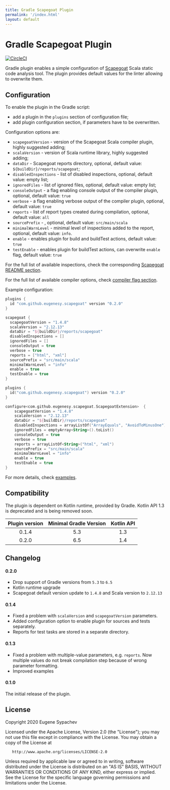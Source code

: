 ```yaml
---
title: Gradle Scapegoat Plugin
permalink: '/index.html'
layout: default
---
```


# Gradle Scapegoat Plugin

[![CircleCI](https://circleci.com/gh/eugene-sy/gradle-scapegoat-plugin.svg?style=shield)](https://circleci.com/gh/eugene-sy/gradle-scapegoat-plugin)

Gradle plugin enables a simple configuration of [Scapegoat](https://github.com/sksamuel/scapegoat) Scala static code analysis tool.
The plugin provides default values for the linter allowing to overwrite them. 

## Configuration

To enable the plugin in the Gradle script:
* add a plugin in the `plugins` section of configuration file;
* add plugin configuration section, if parameters have to be overwritten.

Configuration options are:
* `scapegoatVersion` - version of the Scapegoat Scala compiler plugin, highly suggested adding;
* `scalaVersion` - version of Scala runtime library, highly suggested adding;  
* `dataDir` - Scapegoat reports directory, optional, default value: `${buildDir}/reports/scapegoat`;
* `disabledInspections` - list of disabled inspections, optional, default value: empty list;
* `ignoredFiles` - list of ignored files, optional, default value: empty list;
* `consoleOutput` - a flag enabling console output of the compiler plugin, optional, default value: `true`
* `verbose` - a flag enabling verbose output of the compiler plugin, optional, default value: `true`
* `reports` - list of report types created during compilation, optional, default value: `all`
* `sourcePrefix` - , optional, default value: `src/main/scala`
* `minimalWarnLevel` - minimal level of inspections added to the report, optional, default value: `info`.
* `enable` - enables plugin for build and buildTest actions, default value: `true`
* `testEnable` - enables plugin for buildTest actions, can overwrite `enable` flag, default value: `true`

For the full list of available inspections, check the corresponding [Scapegoat README section](https://github.com/sksamuel/scapegoat#inspections).

For the full list of available compiler options, check [compiler flag section](https://github.com/sksamuel/scapegoat#full-list-of-compiler-flags).

Example configuration:

```groovy
plugins {
  id "com.github.eugenesy.scapegoat" version "0.2.0"
}

scapegoat {
  scapegoatVersion = "1.4.8"
  scalaVersion = "2.12.13"
  dataDir = "${buildDir}/reports/scapegoat"
  disabledInspections = []
  ignoredFiles = []
  consoleOutput = true
  verbose = true
  reports = ["html", "xml"]
  sourcePrefix = "src/main/scala"
  minimalWarnLevel = "info"
  enable = true
  testEnable = true
}
```

```kotlin
plugins {
  id("com.github.eugenesy.scapegoat") version "0.2.0"
}

configure<com.github.eugenesy.scapegoat.ScapegoatExtension>  {
    scapegoatVersion = "1.4.8"
    scalaVersion = "2.12.13"
    dataDir = "${buildDir}/reports/scapegoat"
    disabledInspections = arrayListOf("ArrayEquals", "AvoidToMinusOne")
    ignoredFiles = emptyArray<String>().toList()
    consoleOutput = true
    verbose = true
    reports = arrayListOf<String>("html", "xml")
    sourcePrefix = "src/main/scala"
    minimalWarnLevel = "info"
    enable = true
    testEnable = true
}
```

For more details, check [examples](./example).


## Compatibility

The plugin is dependent on Kotlin runtime, provided by Gradle.
Kotlin API 1.3 is deprecated and is being removed soon.

|Plugin version|Minimal Gradle Version|Kotlin API|
|:------------:|:--------------------:|:--------:|
|0.1.4         |5.3                   |1.3       |
|0.2.0         |6.5                   |1.4       |

## Changelog

#### 0.2.0

* Drop support of Gradle versions from `5.3` to `6.5`
* Kotlin runtime upgrade
* Scapegoat default version update to `1.4.8` and Scala version to `2.12.13`

#### 0.1.4

* Fixed a problem with `scalaVersion` and `scapegoatVersion` parameters.
* Added configuration option to enable plugin for sources and tests separately.
* Reports for test tasks are stored in a separate directory.

#### 0.1.3

* Fixed a problem with multiple-value parameters, e.g. `reports`. 
    Now multiple values do not break compilation step because of wrong parameter formatting.
* Improved examples

#### 0.1.0

The initial release of the plugin. 

## License
  
Copyright 2020 Eugene Sypachev

Licensed under the Apache License, Version 2.0 (the "License");
you may not use this file except in compliance with the License.
You may obtain a copy of the License at

       http://www.apache.org/licenses/LICENSE-2.0

Unless required by applicable law or agreed to in writing, software
distributed under the License is distributed on an "AS IS" BASIS,
WITHOUT WARRANTIES OR CONDITIONS OF ANY KIND, either express or implied.
See the License for the specific language governing permissions and
limitations under the License.